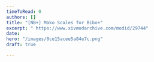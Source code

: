 ```yaml
---
timeToRead: 0
authors: []
title: "[NB+] Mako Scales for Bibo+"
excerpt: " https://www.xivmodarchive.com/modid/29744"
date: 
hero: "/images/0ce15acee5a84e7c.png"
draft: true

---
```

